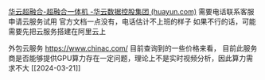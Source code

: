 [华云超融合-超融合一体机 -华云数据控股集团 (huayun.com)](https://www.huayun.com/product/archer-hci)
需要电话联系客服申请云服务试用
官方文档一点没有，电话估计不上班的样子
如果不行的话，可能需要先把云服务搭建在阿里云上

外包云服务
https://www.chinac.com/
目前查询到的一些价格来看， 目前此服务商是否能够提供GPU算力存在一定问题，理论上不是实时视频分析，因此算力需求不大
[[2024-03-21]]